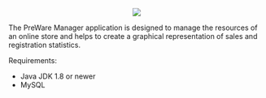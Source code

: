 <p align="center"><img src="http://preware.cba.pl/appLogo.png"></p>

The PreWare Manager application is designed to manage the resources of an online store and helps to create a graphical representation of sales and registration statistics.

Requirements:
- Java JDK 1.8 or newer
- MySQL
